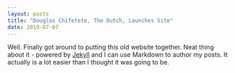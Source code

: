 ```yaml
---
layout: posts
title: "Douglas Chifetete, The Dutch, Launches Site"
date: 2019-07-07
---
```


Well. Finally got around to putting this old website together. Neat thing about it - powered by [Jekyll](http://jekyllrb.com) and I can use Markdown to author my posts. It actually is a lot easier than I thought it was going to be.